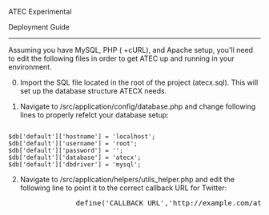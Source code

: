 ATEC Experimental





Deployment Guide
_______________________

Assuming you have MySQL, PHP ( +cURL), and Apache setup, you'll need to edit the following files
in order to get ATEC up and running in your environment.


0) Import the SQL file located in the root of the project (atecx.sql). This will set up the database
structure ATECX needs.

1) Navigate to /src/application/config/database.php and change following lines to properly 
refelct your database setup:
<code>
$db['default']['hostname'] = 'localhost';
$db['default']['username'] = 'root';
$db['default']['password'] = '';
$db['default']['database'] = 'atecx';
$db['default']['dbdriver'] = 'mysql';
</code>
			
			
2) Navigate to /src/application/helpers/utils_helper.php and edit the following line to point it to the correct callback URL for Twitter:
<pre>
				define('CALLBACK_URL','http://example.com/atecx/callback'); // the callback URL for Twitter's OAuth</pre>
